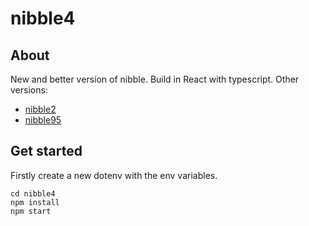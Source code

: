 # nibble4

## About
New and better version of nibble. Build in React with typescript.
Other versions:
- [nibble2](https://github.com/dotkom/Nibble2)
- [nibble95](https://github.com/FredrikAugust/nibble95)

## Get started 

Firstly create a new dotenv with the env variables.
```
cd nibble4 
npm install
npm start
```

